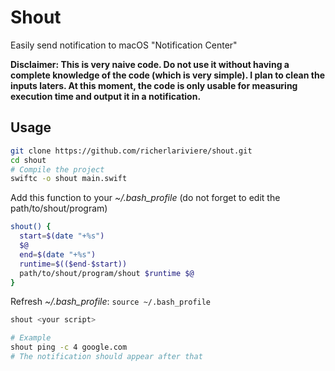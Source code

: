 # Shout
Easily send notification to macOS "Notification Center"

**Disclaimer: This is very naive code. Do not use it without having a complete knowledge of the code (which is very simple). I plan to clean the inputs laters. At this moment, the code is only usable for measuring execution time and output it in a notification.**

## Usage

```bash
git clone https://github.com/richerlariviere/shout.git
cd shout
# Compile the project
swiftc -o shout main.swift
```
Add this function to your *~/.bash_profile* (do not forget to edit the path/to/shout/program)

```bash
shout() {
  start=$(date "+%s")
  $@
  end=$(date "+%s")
  runtime=$(($end-$start))
  path/to/shout/program/shout $runtime $@
}
```
Refresh *~/.bash_profile*: `source ~/.bash_profile`

```bash
shout <your script>

# Example
shout ping -c 4 google.com
# The notification should appear after that
```
